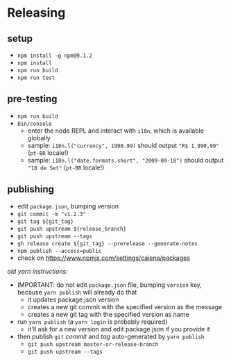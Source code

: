 # Releasing

## setup

- `npm install -g npm@9.1.2`
- `npm install`
- `npm run build`
- `npm run test`


## pre-testing

- `npm run build`
- `bin/console`
  - enter the node REPL and interact with `i18n`, which is available globally
  - sample: `i18n.l("currency", 1990.99)` should output `"R$ 1.990,99"` (`pt-BR` locale!)
  - sample: `i18n.l("date.formats.short", "2009-09-18")` should output `"18 de Set"` (`pt-BR` locale!)


## publishing

- edit `package.json`, bumping version
- `git commit -m "v1.2.3"`
- `git tag ${git_tag}`
- `git push upstream ${release_branch}`
- `git push upstream --tags`
- `gh release create ${git_tag} --prerelease --generate-notes`
- `npm publish --access=public`
- check on https://www.npmjs.com/settings/caiena/packages


_old yarn instructions:_
- IMPORTANT: do not edit `package.json` file, bumping `version` key, because `yarn publish` will already do that
  - it updates package.json version
  - creates a new git commit with the specified version as the message
  - creates a new git tag with the specified version as name
- run `yarn publish` (a `yarn login` is probably required)
  + it'll ask for a new version and edit package.json if you provide it
- then publish `git` _commit_ and _tag_ auto-generated by `yarn publish`
  - `git push upstream master-or-release-branch`
  - `git push upstream --tags`
